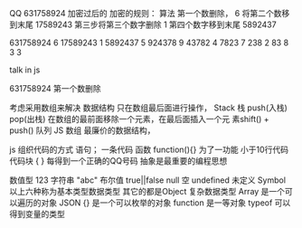 QQ 631758924 加密过后的
加密的规则： 算法
第一个数删除，          6
将第二个数移到末尾       17589243
第三步将第三个数字删除    1
第四个数字移到末尾        5892437


631758924      6
17589243       1
5892437        5
924378         9
43782          4
7823           7
238            2
83             8
3              3


talk in js

631758924 第一个数删除

考虑采用数组来解决 数据结构
只在数组最后面进行操作， Stack 栈 push(入栈)
pop(出栈)
在数组的最前面移除一个元素，在最后面插入一个元
素shift() + push()  队列
JS 数组 最廉价的数据结构，

js 组织代码的方式
语句； 一条代码
函数   function(){} 为了一功能  小于10行代码
代码块  { }   每得到一个正确的QQ号码
抽象是最重要的编程思想

数值型 123
字符串 "abc"
布尔值 true||false
null   空
undefined  未定义
Symbol
以上六种称为基本类型数据类型
其它的都是Object  复杂数据类型
Array  是一个可以遍历的对象
JSON {} 是一个可以枚举的对象
function 是一等对象
typeof  可以得到变量的类型
